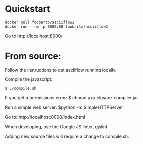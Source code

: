 Quickstart
===========

    docker pull foobarto/asciiflow2
    docker run --rm -p 8000:80 foobarto/asciiflow2

Go to http://localhost:8000/

From source:
===========

Follow the instructions to get asciiflow running locally.

Compile the javascript:

    $ ./compile.sh

If you get a permissions error:
    $ chmod a+x closure-compiler.jar

Run a simple web server:
    $python -m SimpleHTTPServer

Go to: http://localhost:8000/index.html

When developing, use the Google JS linter, gjslint.

Adding new source files will require a change to compile.sh.
